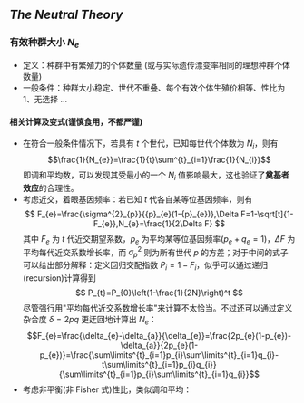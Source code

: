 ## *The Neutral Theory*
### 有效种群大小 $N_{e}$
* 定义：种群中有繁殖力的个体数量 (或与实际遗传漂变率相同的理想种群个体数量)
* 一般条件：种群大小稳定、世代不重叠、每个有效个体生殖价相等、性比为 1、无选择 …
#### 相关计算及变式(谨慎食用，不都严谨)
* 在符合一般条件情况下，若具有 $t$ 个世代，已知每世代个体数为 $N_{i}$，则有 $$\frac{1}{N_{e}}=\frac{1}{t}\sum^{t}_{i=1}\frac{1}{N_{i}}$$ 即调和平均数，可以发现其受最小的一个 $N_{i}$ 值影响最大，这也验证了**奠基者效应**的合理性。
* 考虑近交，着眼基因频率：若已知 $t$ 代各自某等位基因频率，则有 $$
F_{e}=\frac{\sigma^{2}_{p}}{{p}_{e}(1-{p}_{e})},\Delta F=1-\sqrt[t]{1-F_{e}},N_{e}=\frac{1}{2\Delta F} $$其中 $F_{e}$ 为 $t$ 代近交期望系数，$p_{e}$ 为平均某等位基因频率($p_{e}+q_{e}=1$)，$\Delta F$ 为平均每代近交系数增长率，而 $\sigma^{2}_{p}$ 则为所有世代 $p$ 的方差；对于中间的式子可以给出部分解释：定义回归交配指数 $P_{i}=1-F_{i}$，似乎可以通过递归(recursion)计算得到 $$ P_{t}=P_{0}\left(1-\frac{1}{2N}\right)^t $$ 尽管强行用"平均每代近交系数增长率"来计算不太恰当。不过还可以通过定义杂合度 $\delta=2pq$ 更迂回地计算出 $N_{e}$：$$F_{e}=\frac{\delta_{e}-\delta_{a}}{\delta_{e}}=\frac{2p_{e}(1-p_{e})-\delta_{a}}{2p_{e}(1-p_{e})}=\frac{\sum\limits^{t}_{i=1}p_{i}\sum\limits^{t}_{i=1}q_{i}-t\sum\limits^{t}_{i=1}p_{i}q_{i}}{\sum\limits^{t}_{i=1}p_{i}\sum\limits^{t}_{i=1}q_{i}}$$
* 考虑非平衡(非 Fisher 式)性比，类似调和平均：




